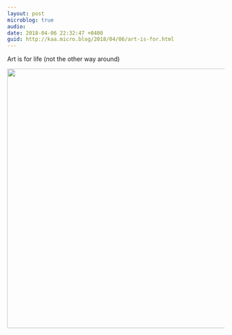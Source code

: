 ```yaml
---
layout: post
microblog: true
audio: 
date: 2018-04-06 22:32:47 +0400
guid: http://kaa.micro.blog/2018/04/06/art-is-for.html
---
```

Art is for life (not the other way around)

<img src="http://www.kaa.bz/uploads/2018/e6e261a3a8.jpg" width="600" height="600" />
